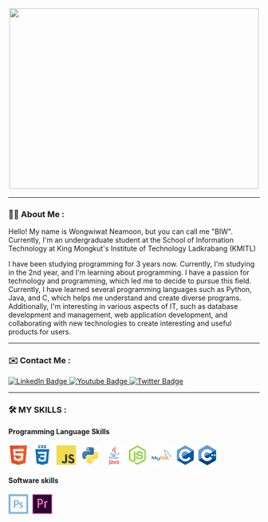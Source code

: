
<div align="center">
  <img src="https://media.giphy.com/media/VzGQrj8sLH4GLcSiG1/giphy.gif" width="500" height="362"/>
</div>

---
### :man_technologist: About Me :
Hello! My name is Wongwiwat Neamoon, but you can call me "BIW". Currently, I'm an undergraduate student at the School of Information Technology at King Mongkut's Institute of Technology Ladkrabang (KMITL)

  I have been studying programming for 3 years now. Currently, I'm studying in the 2nd year, and I'm learning about programming. I have a passion for technology and programming, which led me to decide to pursue this field. Currently, I have learned several programming languages such as Python, Java, and C, which helps me understand and create diverse programs. Additionally, I'm interesting in various aspects of IT, such as database development and management, web application development, and collaborating with new technologies to create interesting and useful products for users.

---
### :envelope: Contact Me :
<div id="badges">
  <a href="your-linkedin-URL">
    <img src="https://img.shields.io/badge/Facebook-blue?style=for-the-badge&logo=facebook&logoColor=white" alt="LinkedIn Badge"/>
  </a>
  <a href="your-youtube-URL">
    <img src="https://img.shields.io/badge/instagram-deeppink?style=for-the-badge&logo=instagram&logoColor=white" alt="Youtube Badge"/>
  </a>
  <a href="your-twitter-URL">
    <img src="https://img.shields.io/badge/LinkedIn-blue?style=for-the-badge&logo=linkedin&logoColor=white" alt="Twitter Badge"/>
  </a>
</div>


---

### :hammer_and_wrench: MY SKILLS :
#### Programming Language Skills
<div>
  <img src="https://github.com/devicons/devicon/blob/master/icons/html5/html5-original.svg" title="HTML5" alt="HTML" width="40" height="40"/>&nbsp;
  <img src="https://github.com/devicons/devicon/blob/master/icons/css3/css3-plain-wordmark.svg"  title="CSS3" alt="CSS" width="40" height="40"/>&nbsp;
  <img src="https://github.com/devicons/devicon/blob/master/icons/javascript/javascript-original.svg" title="JavaScript" alt="JavaScript" width="40" height="40"/>&nbsp;
  <img src="https://github.com/devicons/devicon/blob/master/icons/python/python-original.svg" title="Python"  alt="Python" width="40" height="40"/>&nbsp;
  <img src="https://github.com/devicons/devicon/blob/master/icons/java/java-original-wordmark.svg" title="Java" alt="Java" width="40" height="40"/>&nbsp;
  <img src="https://github.com/devicons/devicon/blob/master/icons/nodejs/nodejs-original.svg" title="NodeJS" alt="NodeJS" width="40" height="40"/>&nbsp;
  <img src="https://github.com/devicons/devicon/blob/master/icons/mysql/mysql-original-wordmark.svg" title="MySQL"  alt="MySQL" width="40" height="40"/>&nbsp;
  <img src="https://github.com/devicons/devicon/blob/master/icons/c/c-original.svg" title="C" alt="C" width="40" height="40"/>
  <img src="https://github.com/devicons/devicon/blob/master/icons/cplusplus/cplusplus-original.svg" title="Cplus" alt="Cplus" width="40" height="40"/>

 #### Software skills
<div>
  <img src="https://github.com/devicons/devicon/blob/master/icons/photoshop/photoshop-line.svg" title="photoshop," alt="photoshop", width="40" height="40"/>&nbsp;
  <img src="https://github.com/devicons/devicon/blob/master/icons/premierepro/premierepro-original.svg" title="premierepro," alt="premierepro", width="40" height="40"/>&nbsp;

</div>

